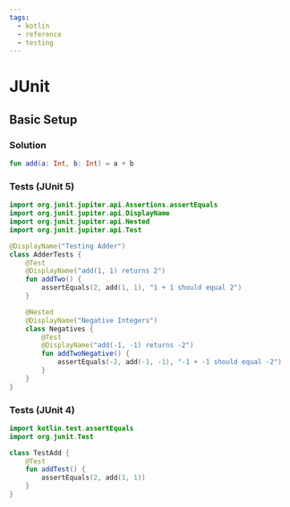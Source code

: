 ```yaml
---
tags:
  - kotlin
  - reference
  - testing
---
```


# JUnit

## Basic Setup

### Solution

```kotlin
fun add(a: Int, b: Int) = a + b
```

### Tests (JUnit 5)

```kotlin
import org.junit.jupiter.api.Assertions.assertEquals
import org.junit.jupiter.api.DisplayName
import org.junit.jupiter.api.Nested
import org.junit.jupiter.api.Test

@DisplayName("Testing Adder")
class AdderTests {
    @Test
    @DisplayName("add(1, 1) returns 2")
    fun addTwo() {
        assertEquals(2, add(1, 1), "1 + 1 should equal 2")
    }

    @Nested
    @DisplayName("Negative Integers")
    class Negatives {
        @Test
        @DisplayName("add(-1, -1) returns -2")
        fun addTwoNegative() {
            assertEquals(-2, add(-1, -1), "-1 + -1 should equal -2")
        }
    }
}
```

### Tests (JUnit 4)

```kotlin
import kotlin.test.assertEquals
import org.junit.Test

class TestAdd {
    @Test
    fun addTest() {
        assertEquals(2, add(1, 1))
    }
}
```

<!--
TODO: Finish this reference
TODO: Add tutorial and link to it
TODO: Add any recipes and link to them
-->
